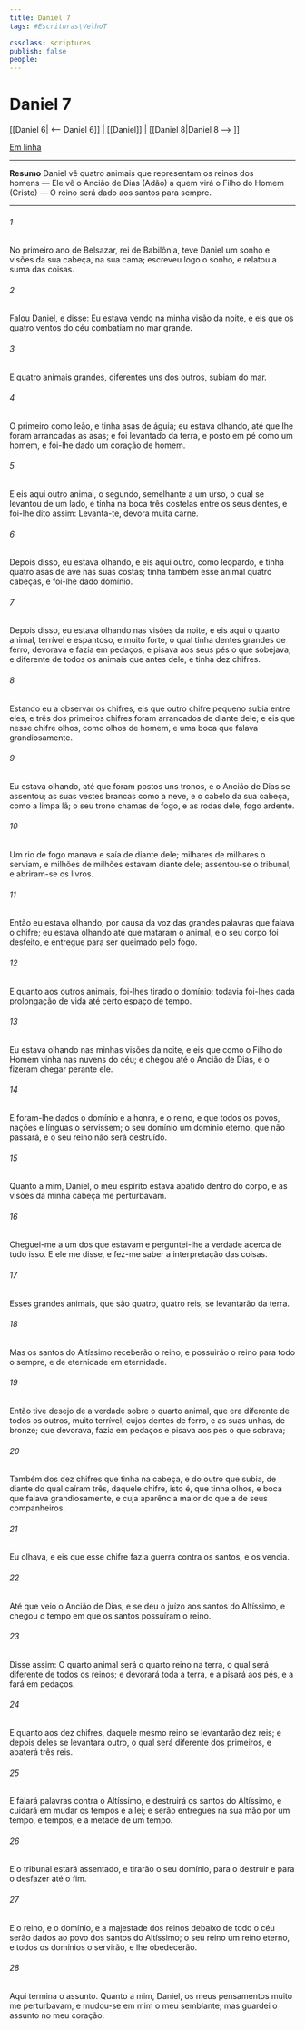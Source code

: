 ```yaml
---
title: Daniel 7
tags: #Escrituras\VelhoT

cssclass: scriptures
publish: false
people:
---
```


# Daniel 7
[[Daniel 6| <-- Daniel 6]] | [[Daniel]] | [[Daniel 8|Daniel 8 --> ]]

[Em linha](https://churchofjesuschrist.org/study/scriptures/ot/dan/7?lang=por)

---
__Resumo__
Daniel vê quatro animais que representam os reinos dos homens — Ele vê o Ancião de Dias (Adão) a quem virá o Filho do Homem (Cristo) — O reino será dado aos santos para sempre.

---
###### 1 
No primeiro ano de Belsazar, rei de Babilônia, teve Daniel um sonho e visões da sua cabeça,  na sua cama; escreveu logo o sonho, e relatou a suma das coisas.

###### 2 
Falou Daniel, e disse: Eu estava vendo na minha visão da noite, e eis que os quatro ventos do céu combatiam no mar grande.

###### 3 
E quatro animais grandes, diferentes uns dos outros, subiam do mar.

###### 4 
O primeiro  como leão, e tinha asas de águia; eu estava olhando, até que lhe foram arrancadas as asas; e foi levantado da terra, e posto em pé como um homem, e foi-lhe dado um coração de homem.

###### 5 
E eis aqui outro animal, o segundo, semelhante a um urso, o qual se levantou de um lado, e tinha na boca três costelas entre os seus dentes, e foi-lhe dito assim: Levanta-te, devora muita carne.

###### 6 
Depois disso, eu estava olhando, e eis aqui outro,  como leopardo, e tinha quatro asas de ave nas suas costas; tinha também esse animal quatro cabeças, e foi-lhe dado domínio.

###### 7 
Depois disso, eu estava olhando nas visões da noite, e eis aqui o quarto animal, terrível e espantoso, e muito forte, o qual tinha dentes grandes de ferro, devorava e fazia em pedaços, e pisava aos seus pés o que sobejava; e  diferente de todos os animais que  antes dele, e tinha dez chifres.

###### 8 
Estando eu a observar os chifres, eis que outro chifre pequeno subia entre eles, e três dos primeiros chifres foram arrancados de diante dele; e eis que nesse chifre  olhos, como olhos de homem, e uma boca que falava grandiosamente.

###### 9 
Eu estava olhando, até que foram postos uns tronos, e o Ancião de Dias se assentou; as suas vestes  brancas como a neve, e o cabelo da sua cabeça, como a limpa lã; o seu trono chamas de fogo, e as rodas dele, fogo ardente.

###### 10 
Um rio de fogo manava e saía de diante dele; milhares de milhares o serviam, e milhões de milhões estavam  diante dele; assentou-se o tribunal, e abriram-se os livros.

###### 11 
Então eu estava olhando, por causa da voz das grandes palavras que falava o chifre; eu estava olhando até que mataram o animal, e o seu corpo foi desfeito, e entregue para ser queimado pelo fogo.

###### 12 
E quanto aos outros animais, foi-lhes tirado o domínio; todavia foi-lhes dada prolongação de vida até certo espaço de tempo.

###### 13 
Eu estava olhando nas minhas visões da noite, e eis que  como o Filho do Homem vinha nas nuvens do céu; e chegou até o Ancião de Dias, e o fizeram chegar perante ele.

###### 14 
E foram-lhe dados o domínio e a honra, e o reino, e que todos os povos, nações e línguas o servissem; o seu domínio  um domínio eterno, que não passará, e o seu reino não será destruído.

###### 15 
Quanto a mim, Daniel, o meu espírito estava abatido dentro do corpo, e as visões da minha cabeça me perturbavam.

###### 16 
Cheguei-me a um dos que estavam  e perguntei-lhe a verdade acerca de tudo isso. E ele me disse, e fez-me saber a interpretação das coisas.

###### 17 
Esses grandes animais, que são quatro,  quatro reis,  se levantarão da terra.

###### 18 
Mas os santos do Altíssimo receberão o reino, e possuirão o reino para todo o sempre, e de eternidade em eternidade.

###### 19 
Então tive desejo de  a verdade sobre o quarto animal, que era diferente de todos os outros, muito terrível, cujos dentes  de ferro, e as suas unhas, de bronze; que devorava, fazia em pedaços e pisava aos pés o que sobrava;

###### 20 
Também dos dez chifres que tinha na cabeça, e do outro que subia, de diante do qual caíram três, daquele chifre, isto é, que tinha olhos, e boca que falava grandiosamente, e cuja aparência  maior do que a de seus companheiros.

###### 21 
Eu olhava, e eis que esse chifre fazia guerra contra os santos, e os vencia.

###### 22 
Até que veio o Ancião de Dias, e se deu o juízo aos santos do Altíssimo, e chegou o tempo em que os santos possuíram o reino.

###### 23 
Disse assim: O quarto animal será o quarto reino na terra, o qual será diferente de todos os reinos; e devorará toda a terra, e a pisará aos pés, e a fará em pedaços.

###### 24 
E quanto aos dez chifres, daquele mesmo reino se levantarão dez reis; e depois deles se levantará outro, o qual será diferente dos primeiros, e abaterá três reis.

###### 25 
E falará palavras contra o Altíssimo, e destruirá os santos do Altíssimo, e cuidará em mudar os tempos e a lei; e serão entregues na sua mão por um tempo, e tempos, e a metade de um tempo.

###### 26 
E o tribunal estará assentado, e tirarão o seu domínio, para o destruir e para o desfazer até o fim.

###### 27 
E o reino, e o domínio, e a majestade dos reinos debaixo de todo o céu serão dados ao povo dos santos do Altíssimo; o seu reino  um reino eterno, e todos os domínios o servirão, e lhe obedecerão.

###### 28 
Aqui termina o assunto. Quanto a mim, Daniel, os meus pensamentos muito me perturbavam, e mudou-se em mim o meu semblante; mas guardei o assunto no meu coração.

